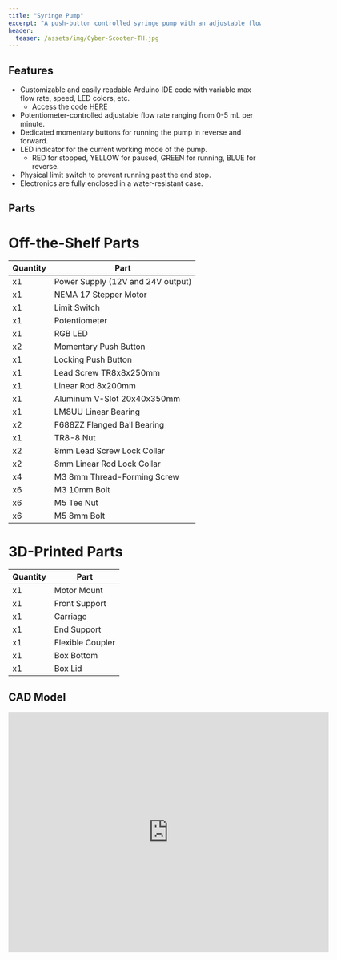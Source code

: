 ```yaml
---
title: "Syringe Pump"
excerpt: "A push-button controlled syringe pump with an adjustable flow rate."
header:
  teaser: /assets/img/Cyber-Scooter-TH.jpg
---
```


## Features

* Customizable and easily readable Arduino IDE code with variable max flow rate, speed, LED colors, etc.
  * Access the code [HERE](https://github.com/wal627/Syringe-Pump/blob/main/Syringe_pot.ino)
* Potentiometer-controlled adjustable flow rate ranging from 0-5 mL per minute.
* Dedicated momentary buttons for running the pump in reverse and forward.
* LED indicator for the current working mode of the pump. 
  * RED for stopped, YELLOW for paused, GREEN for running, BLUE for reverse.
* Physical limit switch to prevent running past the end stop.
* Electronics are fully enclosed in a water-resistant case.

## Parts

# Off-the-Shelf Parts

| Quantity | Part                              |
|----------|-----------------------------------|
| x1       | Power Supply (12V and 24V output) |
| x1       | NEMA 17 Stepper Motor             |
| x1       | Limit Switch                      |
| x1       | Potentiometer                     |
| x1       | RGB LED                           |
| x2       | Momentary Push Button             |
| x1       | Locking Push Button               |
| x1       | Lead Screw TR8x8x250mm            |
| x1       | Linear Rod 8x200mm                |
| x1       | Aluminum V-Slot 20x40x350mm       |
| x1       | LM8UU Linear Bearing              |
| x2       | F688ZZ Flanged Ball Bearing       |
| x1       | TR8-8 Nut                         |
| x2       | 8mm Lead Screw Lock Collar        |
| x2       | 8mm Linear Rod Lock Collar        |
| x4       | M3 8mm Thread-Forming Screw       |
| x6       | M3 10mm Bolt                      |
| x6       | M5 Tee Nut                        |
| x6       | M5 8mm Bolt                       |

# 3D-Printed Parts

| Quantity | Part             |
|----------|------------------|
| x1       | Motor Mount      |
| x1       | Front Support    |
| x1       | Carriage         |
| x1       | End Support      |
| x1       | Flexible Coupler |
| x1       | Box Bottom       |
| x1       | Box Lid          |


## CAD Model
<iframe src="https://vanderbilt643.autodesk360.com/shares/public/SH512d4QTec90decfa6e6972764160d20dbe?mode=embed" width="640" height="480" allowfullscreen="true" webkitallowfullscreen="true" mozallowfullscreen="true"  frameborder="0"></iframe>
